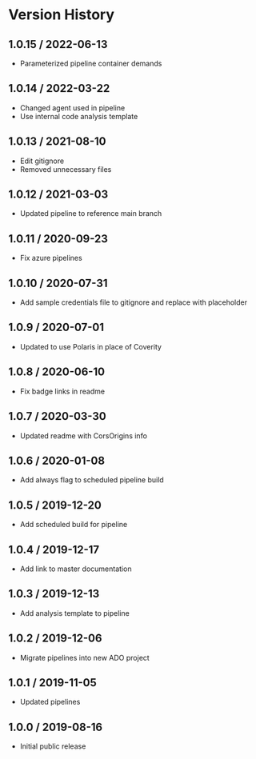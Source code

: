 # Version History

## 1.0.15 / 2022-06-13

- Parameterized pipeline container demands

## 1.0.14 / 2022-03-22

- Changed agent used in pipeline
- Use internal code analysis template

## 1.0.13 / 2021-08-10

- Edit gitignore
- Removed unnecessary files

## 1.0.12 / 2021-03-03

- Updated pipeline to reference main branch

## 1.0.11 / 2020-09-23

- Fix azure pipelines

## 1.0.10 / 2020-07-31

- Add sample credentials file to gitignore and replace with placeholder

## 1.0.9 / 2020-07-01

- Updated to use Polaris in place of Coverity

## 1.0.8 / 2020-06-10

- Fix badge links in readme

## 1.0.7 / 2020-03-30

- Updated readme with CorsOrigins info

## 1.0.6 / 2020-01-08

- Add always flag to scheduled pipeline build

## 1.0.5 / 2019-12-20

- Add scheduled build for pipeline

## 1.0.4 / 2019-12-17

- Add link to master documentation

## 1.0.3 / 2019-12-13

- Add analysis template to pipeline

## 1.0.2 / 2019-12-06

- Migrate pipelines into new ADO project

## 1.0.1 / 2019-11-05

- Updated pipelines

## 1.0.0 / 2019-08-16

- Initial public release
